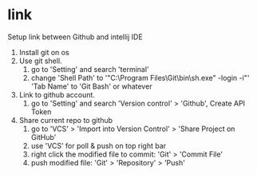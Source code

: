 # link
Setup link between Github and intellij IDE

1. Install git on os
2. Use git shell.
   1. go to 'Setting' and search 'terminal'
   2. change 'Shell Path' to '"C:\Program Files\Git\bin\sh.exe" -login -i"'
                'Tab Name' to 'Git Bash' or whatever
3. Link to github account.
   1. go to 'Setting' and search 'Version control' > 'Github', Create API Token
4. Share current repo to github
   1. go to 'VCS' > 'Import into Version Control' > 'Share Project on GitHub'
   2. use 'VCS' for poll & push on top right bar
   3. right click the modified file to commit: 'Git' > 'Commit File'
   4. push modified file: 'Git' > 'Repository' > 'Push'